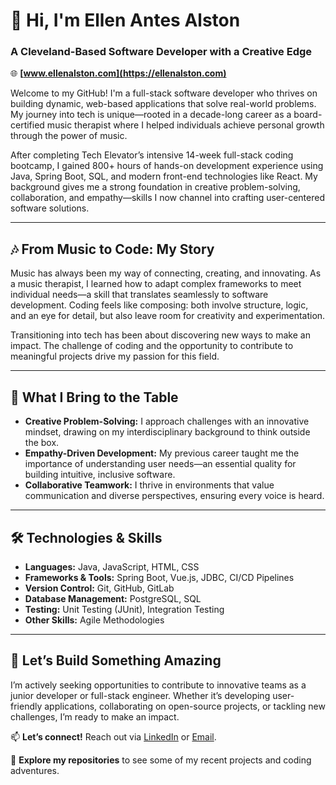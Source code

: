 # 👋 Hi, I'm Ellen Antes Alston  
### A Cleveland-Based Software Developer with a Creative Edge  

🌐 **[www.ellenalston.com](https://ellenalston.com)**

Welcome to my GitHub! I'm a full-stack software developer who thrives on building dynamic, web-based applications that solve real-world problems. My journey into tech is unique—rooted in a decade-long career as a board-certified music therapist where I helped individuals achieve personal growth through the power of music.

After completing Tech Elevator’s intensive 14-week full-stack coding bootcamp, I gained 800+ hours of hands-on development experience using Java, Spring Boot, SQL, and modern front-end technologies like React. My background gives me a strong foundation in creative problem-solving, collaboration, and empathy—skills I now channel into crafting user-centered software solutions.

---

## 🎶 From Music to Code: My Story  
Music has always been my way of connecting, creating, and innovating. As a music therapist, I learned how to adapt complex frameworks to meet individual needs—a skill that translates seamlessly to software development. Coding feels like composing: both involve structure, logic, and an eye for detail, but also leave room for creativity and experimentation.  

Transitioning into tech has been about discovering new ways to make an impact. The challenge of coding and the opportunity to contribute to meaningful projects drive my passion for this field.  

---

## 🌟 What I Bring to the Table  
- **Creative Problem-Solving:** I approach challenges with an innovative mindset, drawing on my interdisciplinary background to think outside the box.  
- **Empathy-Driven Development:** My previous career taught me the importance of understanding user needs—an essential quality for building intuitive, inclusive software.  
- **Collaborative Teamwork:** I thrive in environments that value communication and diverse perspectives, ensuring every voice is heard.  

---

## 🛠️ Technologies & Skills  
- **Languages:** Java, JavaScript, HTML, CSS  
- **Frameworks & Tools:** Spring Boot, Vue.js, JDBC, CI/CD Pipelines  
- **Version Control:** Git, GitHub, GitLab  
- **Database Management:** PostgreSQL, SQL  
- **Testing:** Unit Testing (JUnit), Integration Testing  
- **Other Skills:** Agile Methodologies  


---

## 🤝 Let’s Build Something Amazing  
I’m actively seeking opportunities to contribute to innovative teams as a junior developer or full-stack engineer. Whether it’s developing user-friendly applications, collaborating on open-source projects, or tackling new challenges, I’m ready to make an impact.  

📫 **Let’s connect!** Reach out via [LinkedIn](https://linkedin.com/in/ellen-antes-alston) or [Email](mailto:ellenantes@gmail.com).  

🌟 **Explore my repositories** to see some of my recent projects and coding adventures.  
